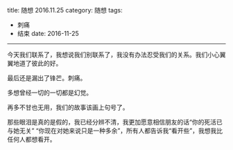 title: 随想 2016.11.25
category: 随想
tags:
  - 刺痛
  - 结束
date: 2016-11-25
---

今天我们联系了，我想说我们别联系了，我没有办法忍受我们的关系。我们小心翼翼地道了彼此的好。

最后还是漏出了锋芒。刺痛。

多想曾经一切的一切都是幻觉。

再多不甘也无用，我们的故事该画上句号了。

那些眼泪是真的是假的，我已经分辨不清，我更加愿意相信朋友的话“你的死活已与她无关” “你现在对她来说只是一种多余”，所有人都告诉我“看开些”，我想我比任何人都想看开。

